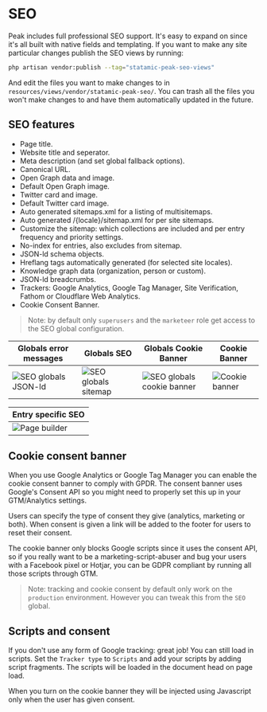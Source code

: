 # SEO

Peak includes full professional SEO support. It's easy to expand on since it's all built with native fields and templating. If you want to make any site particular changes publish the SEO views by running:

```bash
php artisan vendor:publish --tag="statamic-peak-seo-views"
```

And edit the files you want to make changes to in `resources/views/vendor/statamic-peak-seo/`. You can trash all the files you won't make changes to and have them automatically updated in the future.

## SEO features
* Page title.
* Website title and seperator.
* Meta description (and set global fallback options).
* Canonical URL.
* Open Graph data and image.
* Default Open Graph image.
* Twitter card and image.
* Default Twitter card image.
* Auto generated sitemaps.xml for a listing of multisitemaps.
* Auto generated /{locale}/sitemap.xml for per site sitemaps.
* Customize the sitemap: which collections are included and per entry frequency and priority settings.
* No-index for entries, also excludes from sitemap.
* JSON-ld schema objects.
* Hreflang tags automatically generated (for selected site locales).
* Knowledge graph data (organization, person or custom).
* JSON-ld breadcrumbs.
* Trackers: Google Analytics, Google Tag Manager, Site Verification, Fathom or Cloudflare Web Analytics.
* Cookie Consent Banner.

> Note: by default only `superusers` and the `marketeer` role get access to the SEO global configuration.

| Globals error messages  | Globals SEO  |  Globals Cookie Banner  | Cookie Banner |
|---|---|---|---|
| ![SEO globals JSON-ld](/visuals/screenshots/seo-globals-01.png) | ![SEO globals sitemap](/visuals/screenshots/seo-globals-02.png) | ![SEO globals cookie banner](/visuals/screenshots/cookie-banner-config.png) | ![Cookie banner](/visuals/screenshots/cookie-banner.png) |

| Entry specific SEO |
|---|
| ![Page builder](/visuals/screenshots/entry-seo.png) |

## Cookie consent banner

When you use Google Analytics or Google Tag Manager you can enable the cookie consent banner to comply with GPDR. The consent banner uses Google's Consent API so you might need to properly set this up in your GTM/Analytics settings.

Users can specify the type of consent they give (analytics, marketing or both). When consent is given a link will be added to the footer for users to reset their consent.

The cookie banner only blocks Google scripts since it uses the consent API, so if you really want to be a marketing-script-abuser and bug your users with a Facebook pixel or Hotjar, you can be GDPR compliant by running all those scripts through GTM.

> Note: tracking and cookie consent by default only work on the `production` environment. However you can tweak this from the `SEO` global.

## Scripts and consent

If you don't use any form of Google tracking: great job! You can still load in scripts. Set the `Tracker type` to `Scripts` and add your scripts by adding script fragments. The scripts will be loaded in the document head on page load.

When you turn on the cookie banner they will be injected using Javascript only when the user has given consent.
